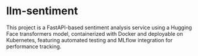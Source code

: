 # llm-sentiment
This project is a FastAPI-based sentiment analysis service using a Hugging Face transformers model, containerized with Docker and deployable on Kubernetes, featuring automated testing and MLflow integration for performance tracking.
